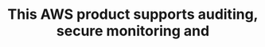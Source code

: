 ---
layout: answer
title: "This AWS product supports auditing, secure monitoring and "
blurb: "<p>The event logging tool that records all account activity is Amazon CloudTrail. </p>
<p>Here is the description of AWS CloudTrail taken directly from the"
quid: 38
---